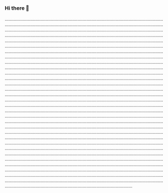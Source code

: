 ### Hi there 👋

........................................................................................................................................................................................................................................................................................................................................................................................................................................................................................................................................................................................................................................................................................................................................................................................................................................................................................................................................................................................................................................................................................................................................................................................................................................................................................................................................................................................................................................................................................................................................................................................................................................................................................................................................................................................................................................................................................................................................................................................................................................................................................................................................................................................................................................................................................................................................................................................................................................................................................................................................................................................................................................................................................................................................................................................................................................................................................................................................................................................................................................................................................................................................................................................................................................................................................................................................................................................................................................................................................................................................................................................................................................................................................................................................................................................................................................................................................................................................................................................................................................................................................................